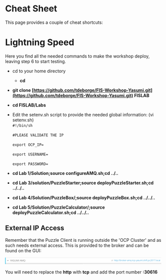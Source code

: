 # Cheat Sheet

This page provides a couple of cheat shortcuts:

# Lightning Speed

Here you find all the needed commands to make the workshop deploy, leaving step 6 to start testing.

* cd to your home directory
  * **cd**
* **git clone **[https://github.com/tdeborge/FIS-Workshop-Yasumi.git](https://github.com/tdeborge/FIS-Workshop-Yasumi.git)** FISLAB**

* **cd FISLAB/Labs**

* Edit the setenv.sh script to provide the needed global information: \(vi setenv.sh\)  
  `#!/bin/sh`

  `#PLEASE VALIDATE THE IP`

  `export OCP_IP=`

  `export USERNAME=`

  `export PASSWORD=`

* **cd Lab 1/Solution;source configureAMQ.sh;cd ../..**

* **cd** **Lab 3/solution/PuzzleStarter;source deployPuzzleStarter.sh;cd ../../..**

* **cd Lab 4/Solution/PuzzleBox/;source deployPuzzleBox.sh;cd ../../..**

* **cd Lab 5/Solution/PuzzleCalculator/;source deployPuzzleCalculator.sh;cd ../../..**

## External IP Access

Remember that the Puzzle Client is running outside the 'OCP Cluster' and as such needs external access. This is provided to the broker and can be found on the GUI:

![](/assets/amqocpexternaladdress.png)

You will need to replace the **http** with **tcp** and add the port number **:30616**



